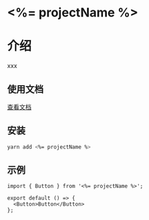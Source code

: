 # <%= projectName %>

# 介绍

xxx

## 使用文档

[查看文档](xxx)


## 安装

```bash
yarn add <%= projectName %>
```

## 示例

```tsx
import { Button } from '<%= projectName %>';

export default () => {
  <Button>Button</Button>
};
```
